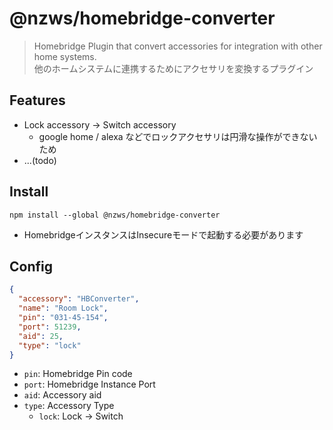 # @nzws/homebridge-converter

> Homebridge Plugin that convert accessories for integration with other home systems.  
> 他のホームシステムに連携するためにアクセサリを変換するプラグイン

## Features

- Lock accessory → Switch accessory
  - google home / alexa などでロックアクセサリは円滑な操作ができないため
- ...(todo)

## Install

```
npm install --global @nzws/homebridge-converter
```

- HomebridgeインスタンスはInsecureモードで起動する必要があります

## Config

```json
{
  "accessory": "HBConverter",
  "name": "Room Lock",
  "pin": "031-45-154",
  "port": 51239,
  "aid": 25,
  "type": "lock"
}
```

- `pin`: Homebridge Pin code
- `port`: Homebridge Instance Port
- `aid`: Accessory aid
- `type`: Accessory Type
  - `lock`: Lock → Switch
